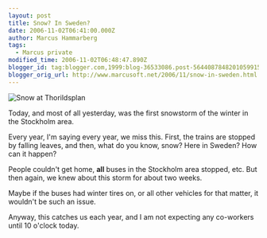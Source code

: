 ```yaml
---
layout: post
title: Snow? In Sweden?
date: 2006-11-02T06:41:00.000Z
author: Marcus Hammarberg
tags:
  - Marcus private
modified_time: 2006-11-02T06:48:47.890Z
blogger_id: tag:blogger.com,1999:blog-36533086.post-5644087848201059915
blogger_orig_url: http://www.marcusoft.net/2006/11/snow-in-sweden.html
---
```


![Snow at Thorildsplan](/img/0/thorildsplan445.jpg)

Today, and most of all yesterday, was the first snowstorm of the winter in the Stockholm area.

Every year, I'm saying every year, we miss this. First, the trains are stopped by falling leaves, and then, what do you know, snow? Here in Sweden? How can it happen?

People couldn't get home, **all** buses in the Stockholm area stopped, etc. But then again, we knew about this storm for about two weeks.

Maybe if the buses had winter tires on, or all other vehicles for that matter, it wouldn't be such an issue.

Anyway, this catches us each year, and I am not expecting any co-workers until 10 o'clock today.

